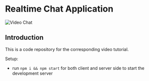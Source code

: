 # Realtime Chat Application

![Video Chat](https://i.ibb.co/7WZRLD1/122.jpg)

## Introduction
This is a code repository for the corresponding video tutorial. 

Setup:
- run ```npm i && npm start``` for both client and server side to start the development server
